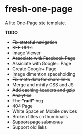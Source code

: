 # fresh-one-page
A lite One-Page site template.

**TODO**
* ~~Fix stateful navigation~~
* ~~SEF URLs~~
* Image Viewer
* ~~Associate with Facebook Page~~
* Assiciate with Google+ Page
* ~~Create Google+ Page~~
* Image dimention spaceholding
* ~~Fix meta data for share links~~
* Merge and minify CSS and JS
* ~~Add caching headers and gzip~~
* ~~Analytics~~
* ~~The **"null"** bug~~
* 404 Page
* White Space on Mobile devices
* Broken titles on thumbnails
* ~~Support page submenus~~
* Support old links
